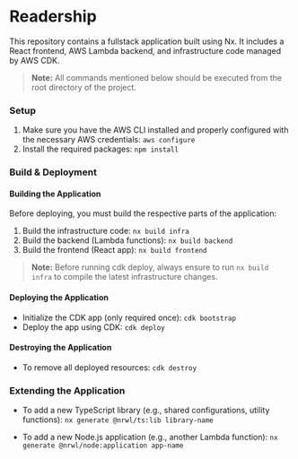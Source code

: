 # Readership

This repository contains a fullstack application built using Nx. It includes a React frontend, AWS Lambda backend, and infrastructure code managed by AWS CDK.

> **Note:** All commands mentioned below should be executed from the root directory of the project.

### Setup

1. Make sure you have the AWS CLI installed and properly configured with the necessary AWS credentials: `aws configure`
2. Install the required packages: `npm install`

### Build & Deployment

#### Building the Application

Before deploying, you must build the respective parts of the application:

1. Build the infrastructure code: `nx build infra`
2. Build the backend (Lambda functions): `nx build backend`
3. Build the frontend (React app): `nx build frontend`

> **Note:** Before running cdk deploy, always ensure to run `nx build infra` to compile the latest infrastructure changes.

#### Deploying the Application

- Initialize the CDK app (only required once): `cdk bootstrap`
- Deploy the app using CDK: `cdk deploy`

#### Destroying the Application

- To remove all deployed resources: `cdk destroy`

### Extending the Application

- To add a new TypeScript library (e.g., shared configurations, utility functions): `nx generate @nrwl/ts:lib library-name`

- To add a new Node.js application (e.g., another Lambda function): `nx generate @nrwl/node:application app-name`
